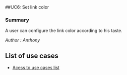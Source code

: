 ##UC6: Set link color
### Summary
A user can configure the link color according to his taste.

*Author : Anthony*
## List of use cases
* [Acess to use cases list][L]

[L]:../UserCase.md